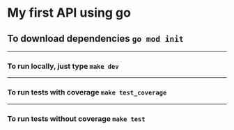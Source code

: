 # My first API using go

## To download dependencies `go mod init`

---

### To run locally, just type `make dev`

---

### To run tests with coverage `make test_coverage`

---

### To run tests without coverage `make test`
